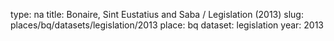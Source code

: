 type: na
title: Bonaire, Sint Eustatius and Saba / Legislation (2013)
slug: places/bq/datasets/legislation/2013
place: bq
dataset: legislation
year: 2013
